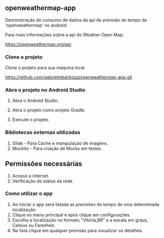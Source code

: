 ## openweathermap-app
Demonstração do consumo de dados da api de previsão do tempo da 'openweathermap' no android.

Para mais informações sobre a api do Weather Open Map:

https://openweathermap.org/api


### Clone o projeto

Clone o projeto para sua máquina local

https://github.com/gabrielmbarboza/openweathermap-app.git

### Abra o projeto no Android Studio

1. Abra o Android Studio.

2. Abra o projeto como projeto Gradle.

3. Execute o projeto.

### Bibliotecas externas utilizadas

1. Glide - Para Cache e manipulação de imagens.
2. Mockito - Para criação de Mocks em testes.

## Permiss&otilde;es necess&aacute;rias

1. Acesso a internet.
2. Verificação do status da rede.

### Como utilizar o app

1. Ao iniciar o app será listada as previs&otilde;es do tempo de uma determinada localização.
2. Clique no menu principal e ap&oacute;s clique em configurações.
3. Escolha a localização no formato "Vit&oacute;ria,BR" e a escala em graus, Celsius ou Farenheit.
4. Na lista clique em qualquer previsão para visualizar os detalhes.
